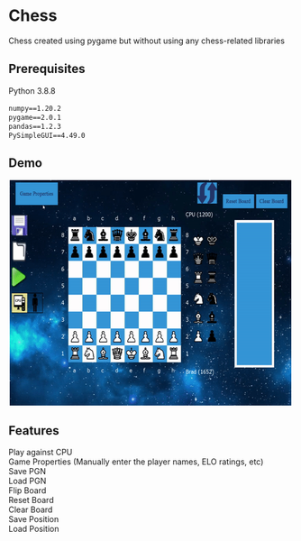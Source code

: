 # Chess
Chess created using pygame but without using any chess-related libraries

## Prerequisites
Python 3.8.8

```
numpy==1.20.2
pygame==2.0.1
pandas==1.2.3
PySimpleGUI==4.49.0
```

## Demo
<p align="center">
<img src="https://github.com/bradwyatt/Chess/blob/master/Docs/demo.gif?raw=true" width="500" height="400"></img>
</p>

## Features
Play against CPU\
Game Properties (Manually enter the player names, ELO ratings, etc)\
Save PGN\
Load PGN\
Flip Board\
Reset Board\
Clear Board\
Save Position\
Load Position


